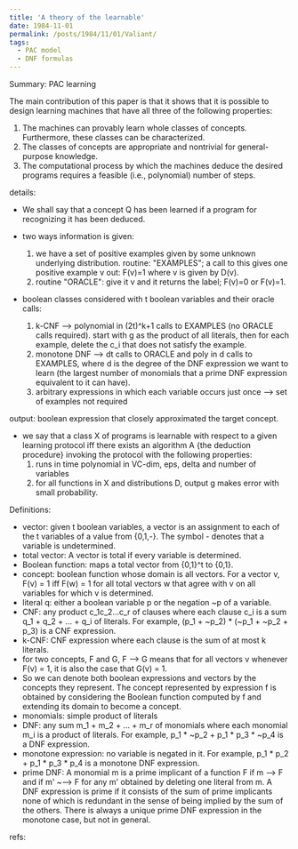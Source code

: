 ```yaml
---
title: 'A theory of the learnable'
date: 1984-11-01
permalink: /posts/1984/11/01/Valiant/
tags:
  - PAC model
  - DNF formulas
---
```


Summary: PAC learning 

The main contribution of this paper is that it shows that it is possible to design learning machines that have all three of the following properties:

1. The machines can provably learn whole classes of concepts. Furthermore, these classes can be characterized.
2. The classes of concepts are appropriate and nontrivial for general-purpose knowledge.
3. The computational process by which the machines deduce the desired programs requires a feasible (i.e., polynomial) number of steps. 
 
details: 

* We shall say that a concept Q has been learned if a program for recognizing it has been deduced.

* two ways information is given: 
    1. we have a set of positive examples given by some unknown underlying distribution. routine: "EXAMPLES"; a call to this gives one positive example v out: F(v)=1 where v is given by D(v).
    2. routine "ORACLE": give it v and it returns the label; F(v)=0 or F(v)=1.

* boolean classes considered with t boolean variables and their oracle calls: 
    1. k-CNF --> polynomial in (2t)^k+1 calls to EXAMPLES (no ORACLE calls required). start with g as the product of all literals, then for each example, delete the c_i that does not satisfy the example. 
    2. monotone DNF --> dt calls to ORACLE and poly in d calls to EXAMPLES, where d is the degree of the DNF expression we want to learn (the largest number of monomials that a prime DNF expression equivalent to it can have).
    3. arbitrary expressions in which each variable occurs just once --> set of examples not required

output: boolean expression that closely approximated the target concept. 

* we say that a class X of programs is learnable with respect to a given learning protocol iff there exists an algorithm A {the deduction procedure} invoking the protocol with the following properties:
    1. runs in time polynomial in VC-dim, eps, delta and number of variables
    2. for all functions in X and distributions D, output g makes error with small probability.  

Definitions:
* vector: given t boolean variables, a vector is an assignment to each of the t variables of a value from {0,1,-}. The symbol - denotes that a variable is undetermined. 
* total vector: A vector is total if every variable is determined.
* Boolean function: maps a total vector from {0,1}^t to {0,1}.
* concept: boolean function whose domain is all vectors. For a vector v, F(v) = 1 iff F(w) = 1 for all total vectors w that agree with v on all variables for which v is determined. 
* literal q: either a boolean variable p or the negation ~p of a variable. 
* CNF: any product c_1c_2...c_r of clauses where each clause c_i is a sum q_1 + q_2 + ... + q_i of literals. For example,
(p_1 + ~p_2) * (~p_1 + ~p_2 + p_3) is a CNF expression. 
* k-CNF: CNF expression where each clause is the sum of at most k literals.
* for two concepts, F and G, F --> G means that for all vectors v whenever F(v) = 1, it is also the case that G(v) = 1.
* So we can denote both boolean expressions and vectors by the concepts they represent. The concept represented by expression f is obtained by considering the Boolean function computed by f and extending its domain to become a concept. 
* monomials: simple product of literals
* DNF: any sum m_1 + m_2 + ... + m_r of monomials where each monomial m_i is a product of literals. For example, p_1 * ~p_2 + p_1 * p_3 * ~p_4 is a DNF expression. 
* monotone expression: no variable is negated in it. For example, p_1 * p_2 + p_1 * p_3 * p_4 is a monotone DNF expression. 
* prime DNF: A monomial m is a prime implicant of a function F if m --> F and if m' ~--> F for any m' obtained by deleting one literal from m. A DNF expression is prime if it consists of the sum of prime implicants none of which is redundant in the sense of being implied by the sum of the others. There is always a unique prime DNF expression in the monotone case, but not in general. 
 


refs: 
